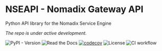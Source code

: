 # NSEAPI - Nomadix Gateway API

Python API library for the Nomadix Service Engine

_The repo is under active development._

![PyPI - Version](https://img.shields.io/pypi/v/nseapi)
![Read the Docs](https://img.shields.io/readthedocs/nseapi)
[![codecov](https://codecov.io/github/atom-tr/nomadix-api/graph/badge.svg?token=XBF0I8G8OZ)](https://codecov.io/github/atom-tr/nomadix-api)
![License](https://img.shields.io/github/license/atom-tr/nomadix-api)
![CI workflow](https://github.com/atom-tr/nomadix-api/actions/workflows/ci.yml/badge.svg)
